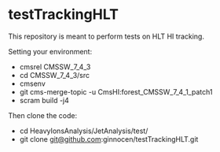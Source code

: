 testTrackingHLT
============

This repository is meant to perform tests on HLT HI tracking.

Setting your environment:
* cmsrel CMSSW_7_4_3
* cd CMSSW_7_4_3/src
* cmsenv
* git cms-merge-topic -u CmsHI:forest_CMSSW_7_4_1_patch1
* scram build -j4

Then clone the code:
* cd HeavyIonsAnalysis/JetAnalysis/test/
* git clone git@github.com:ginnocen/testTrackingHLT.git


